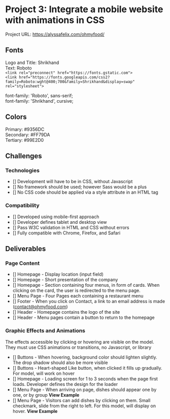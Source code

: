 # Project 3: Integrate a mobile website with animations in CSS
Project URL: https://alyssafelix.com/ohmyfood/


## Fonts
Logo and Title: Shrikhand<br/>
Text:           Roboto<br/>
`<link rel="preconnect" href="https://fonts.gstatic.com">`<br/>
`<link href="https://fonts.googleapis.com/css2?family=Roboto:wght@400;700&family=Shrikhand&display=swap" rel="stylesheet">`<br/>

font-family: 'Roboto', sans-serif;<br/>
font-family: 'Shrikhand', cursive;<br/>


## Colors
Primary:   #9356DC<br/>
Secondary: #FF79DA<br/>
Tertiary:  #99E2D0<br/>


## Challenges

### Technologies
- [] Development will have to be in CSS, without Javascript
- [] No framework should be used; however Sass would be a plus
- [] No CSS code should be applied via a style attribute in an HTML tag

### Compatibility
- [] Developed using mobile-first approach
- [] Developer defines tablet and desktop view
- [] Pass W3C validation in HTML and CSS without errors
- [] Fully compatible with Chrome, Firefox, and Safari


## Deliverables

### Page Content
- [] Homepage - Display location (input field)
- [] Homepage - Short presentation of the company
- [] Homepage - Section containing four menus, in form of cards. When clicking on the card, the user is redirected to the menu page.
- [] Menu Page - Four Pages each containing a restaurant menu
- [] Footer - When you click on Contact, a link to an email address is made (contact@ohmyfood.com)
- [] Header - Homepage contains the logo of the site
- [] Header - Menu pages contain a button to return to the homepage

### Graphic Effects and Animations
The effects accessible by clicking or hovering are visible on the model. They must use CSS animations or transitions, no Javascript, or library <br/>
- [] Buttons - When hovering, background color should lighten slightly. The drop shadow should also be more visible
- [] Buttons - Heart-shaped Like button, when clicked it fills up gradually. For model, will work on hover
- [] Homepage - Loading screen for 1 to 3 seconds when the page first loads. Developer defines the design for the loader
- [] Menu Page - When arriving on page, dishes should appear one by one, or by group **View Example**
- [] Menu Page - Visitors can add dishes by clicking on them. Small checkmark, slide from the right to left. For this model, will display on hover. **View Example**



